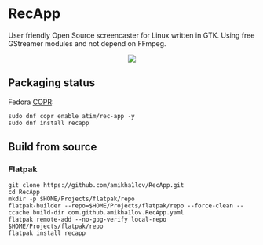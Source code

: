 # RecApp


User friendly Open Source screencaster for Linux written in GTK. Using free GStreamer modules and not depend on FFmpeg.


<p align="center">
  <img src="https://raw.githubusercontent.com/amikha1lov/RecApp/master/RecApp-screenshot.png" style="max-width:480px;">
</p>


## Packaging status

Fedora [COPR](https://copr.fedorainfracloud.org/coprs/atim/rec-app/):

```
sudo dnf copr enable atim/rec-app -y
sudo dnf install recapp
```

## Build from source

### Flatpak

```
git clone https://github.com/amikha1lov/RecApp.git
cd RecApp
mkdir -p $HOME/Projects/flatpak/repo
flatpak-builder --repo=$HOME/Projects/flatpak/repo --force-clean --ccache build-dir com.github.amikha1lov.RecApp.yaml
flatpak remote-add --no-gpg-verify local-repo $HOME/Projects/flatpak/repo
flatpak install recapp
```
